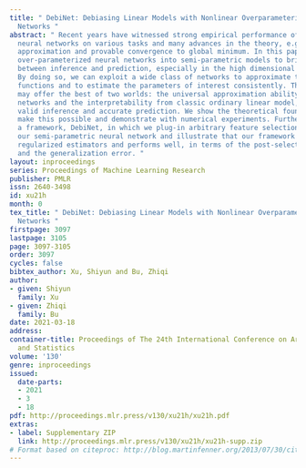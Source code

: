 ```yaml
---
title: " DebiNet: Debiasing Linear Models with Nonlinear Overparameterized Neural
  Networks "
abstract: " Recent years have witnessed strong empirical performance of over-parameterized
  neural networks on various tasks and many advances in the theory, e.g. the universal
  approximation and provable convergence to global minimum. In this paper, we incorporate
  over-parameterized neural networks into semi-parametric models to bridge the gap
  between inference and prediction, especially in the high dimensional linear problem.
  By doing so, we can exploit a wide class of networks to approximate the nuisance
  functions and to estimate the parameters of interest consistently. Therefore, we
  may offer the best of two worlds: the universal approximation ability from neural
  networks and the interpretability from classic ordinary linear model, leading to
  valid inference and accurate prediction. We show the theoretical foundations that
  make this possible and demonstrate with numerical experiments. Furthermore, we propose
  a framework, DebiNet, in which we plug-in arbitrary feature selection methods to
  our semi-parametric neural network and illustrate that our framework debiases the
  regularized estimators and performs well, in terms of the post-selection inference
  and the generalization error. "
layout: inproceedings
series: Proceedings of Machine Learning Research
publisher: PMLR
issn: 2640-3498
id: xu21h
month: 0
tex_title: " DebiNet: Debiasing Linear Models with Nonlinear Overparameterized Neural
  Networks "
firstpage: 3097
lastpage: 3105
page: 3097-3105
order: 3097
cycles: false
bibtex_author: Xu, Shiyun and Bu, Zhiqi
author:
- given: Shiyun
  family: Xu
- given: Zhiqi
  family: Bu
date: 2021-03-18
address: 
container-title: Proceedings of The 24th International Conference on Artificial Intelligence
  and Statistics
volume: '130'
genre: inproceedings
issued:
  date-parts:
  - 2021
  - 3
  - 18
pdf: http://proceedings.mlr.press/v130/xu21h/xu21h.pdf
extras:
- label: Supplementary ZIP
  link: http://proceedings.mlr.press/v130/xu21h/xu21h-supp.zip
# Format based on citeproc: http://blog.martinfenner.org/2013/07/30/citeproc-yaml-for-bibliographies/
---
```

